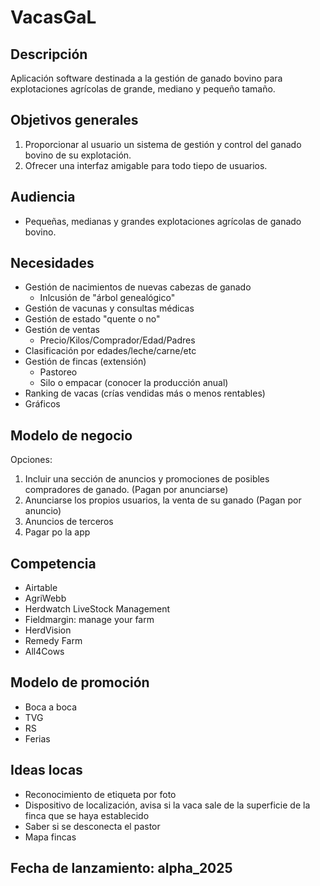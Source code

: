 # **VacasGaL**

## **Descripción**
Aplicación software destinada a la gestión de ganado bovino para explotaciones agrícolas de grande, mediano y pequeño tamaño. 

## **Objetivos generales**
1. Proporcionar al usuario un sistema de gestión y control del ganado bovino de su explotación.
2. Ofrecer una interfaz amigable para todo tiepo de usuarios.

## **Audiencia**
- Pequeñas, medianas y grandes explotaciones agrícolas de ganado bovino.

## **Necesidades**
- Gestión de nacimientos de nuevas cabezas de ganado
  - Inlcusión de "árbol genealógico"
- Gestión de vacunas y consultas médicas
- Gestión de estado "quente o no"
- Gestión de ventas
  - Precio/Kilos/Comprador/Edad/Padres
- Clasificación por edades/leche/carne/etc
- Gestión de fincas (extensión)
  - Pastoreo
  - Silo o empacar (conocer la producción anual)
- Ranking de vacas (crías vendidas más o menos rentables)
- Gráficos

## **Modelo de negocio**
Opciones:
1. Incluir una sección de anuncios y promociones de posibles compradores de ganado. (Pagan por anunciarse)
2. Anunciarse los propios usuarios, la venta de su ganado (Pagan por anuncio)
3. Anuncios de terceros
4. Pagar po la app

## **Competencia**
- Airtable
- AgriWebb
- Herdwatch LiveStock Management
- Fieldmargin: manage your farm
- HerdVision
- Remedy Farm
- All4Cows

## **Modelo de promoción**
- Boca a boca
- TVG
- RS
- Ferias

## **Ideas locas**
- Reconocimiento de etiqueta por foto
- Dispositivo de localización, avisa si la vaca sale de la superficie de la finca que se haya establecido
- Saber si se desconecta el pastor
- Mapa fincas

## Fecha de lanzamiento: alpha_2025
